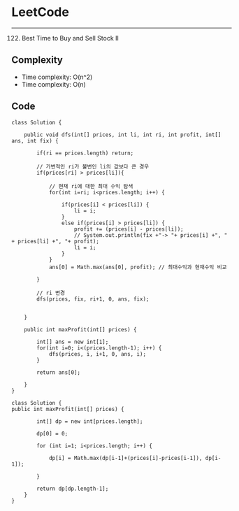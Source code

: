 [//]: # (# Intuition)
<!-- Describe your first thoughts on how to solve this problem. -->


# LeetCode
___
122. Best Time to Buy and Sell Stock II

[//]: # (## Approach)

[//]: # (<!-- Describe your approach to solving the problem. -->)


## Complexity

- Time complexity: O(n^2)
- Time complexity: O(n)

[//]: # (<!-- Add your time complexity here, e.g. $$O&#40;n&#41;$$ -->)

[//]: # ()
[//]: # ([//]: # &#40;- Space complexity:&#41;)
[//]: # (<!-- Add your space complexity here, e.g. $$O&#40;n&#41;$$ -->)

## Code
```
class Solution {

    public void dfs(int[] prices, int li, int ri, int profit, int[] ans, int fix) {
        
        if(ri == prices.length) return;

        // 가변적인 ri가 불변인 li의 값보다 큰 경우
        if(prices[ri] > prices[li]){
            
            // 현재 ri에 대한 최대 수익 탐색
            for(int i=ri; i<prices.length; i++) {
                
                if(prices[i] < prices[li]) {
                    li = i;
                }
                else if(prices[i] > prices[li]) {
                    profit += (prices[i] - prices[li]);
                    // System.out.println(fix +"-> "+ prices[i] +", " + prices[li] +", "+ profit);
                    li = i;
                }
            }
            ans[0] = Math.max(ans[0], profit); // 최대수익과 현재수익 비교

        }

        // ri 변경
        dfs(prices, fix, ri+1, 0, ans, fix); 


    }

    public int maxProfit(int[] prices) {
        
        int[] ans = new int[1];
        for(int i=0; i<(prices.length-1); i++) {
            dfs(prices, i, i+1, 0, ans, i);
        }

        return ans[0];
        
    }
}
```
```
class Solution {
public int maxProfit(int[] prices) {

        int[] dp = new int[prices.length];

        dp[0] = 0;
        
        for (int i=1; i<prices.length; i++) {

            dp[i] = Math.max(dp[i-1]+(prices[i]-prices[i-1]), dp[i-1]);

        }

        return dp[dp.length-1];
    }
}
```